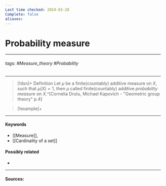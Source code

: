 ```yaml
---
Last time checked: 2024-02-28
Complete: false
aliases:
---
```

# Probability measure
***
###### tags: #Measure_theory #Probability
***
>[!dsn]+ Definition
>Let $\mu$ be a finite(countably) additive measure on $X$, such that $\mu(X)=1$, then $\mu$ called finite(countably) additive *probability measure* on $X$.^[Cornelia Drutu, Michael Kapovich - "Geometric group theory" p.4]

>[!example]+ 
>
***
#### Keywords
- [[Measure]],
- [[Cardinality of a set]]
#### Possibly related
- 
***
#### Sources: